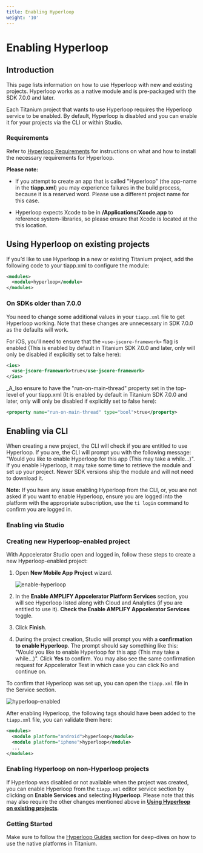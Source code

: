 ```yaml
---
title: Enabling Hyperloop
weight: '10'
---
```


# Enabling Hyperloop

## Introduction

This page lists information on how to use Hyperloop with new and existing projects. Hyperloop works as a native module and is pre-packaged with the SDK 7.0.0 and later.

Each Titanium project that wants to use Hyperloop requires the Hyperloop service to be enabled. By default, Hyperloop is disabled and you can enable it for your projects via the CLI or within Studio.

### Requirements

Refer to [Hyperloop Requirements](/guide/Titanium_SDK/Titanium_SDK_Guide/Hyperloop/Hyperloop_Guides/Hyperloop_Requirements/) for instructions on what and how to install the necessary requirements for Hyperloop.

**Please note:**

* If you attempt to create an app that is called "Hyperloop" (the app-name in the **tiapp.xml**) you may experience failures in the build process, because it is a reserved word. Please use a different project name for this case.

* Hyperloop expects Xcode to be in **/Applications/Xcode.app** to reference system-libraries, so please ensure that Xcode is located at the this location.

## Using Hyperloop on existing projects

If you’d like to use Hyperloop in a new or existing Titanium project, add the following code to your tiapp.xml to configure the module:

```xml
<modules>
  <module>hyperloop</module>
</modules>
```

### On SDKs older than 7.0.0

You need to change some additional values in your `tiapp.xml` file to get Hyperloop working. Note that these changes are unnecessary in SDK 7.0.0 as the defaults will work.

For iOS, you’ll need to ensure that the `<use-jscore-framework>` flag is enabled (This is enabled by default in Titanium SDK 7.0.0 and later, only will only be disabled if explicitly set to false here):

```xml
<ios>
  <use-jscore-framework>true</use-jscore-framework>
</ios>
```

_A_lso ensure to have the "run-on-main-thread" property set in the top-level of your tiapp.xml (It is enabled by default in Titanium SDK 7.0.0 and later, only will only be disabled if explicitly set to false here):

```xml
<property name="run-on-main-thread" type="bool">true</property>
```

## Enabling via CLI

When creating a new project, the CLI will check if you are entitled to use Hyperloop. If you are, the CLI will prompt you with the following message: "Would you like to enable Hyperloop for this app (This may take a while...)". If you enable Hyperloop, it may take some time to retrieve the module and set up your project. Newer SDK versions ship the module and will not need to download it.

**Note:** If you have any issue enabling Hyperloop from the CLI, or, you are not asked if you want to enable Hyperloop, ensure you are logged into the platform with the appropriate subscription, use the `ti login` command to confirm you are logged in.

### Enabling via Studio

### Creating new Hyperloop-enabled project

With Appcelerator Studio open and logged in, follow these steps to create a new Hyperloop-enabled project:

1. Open **New Mobile App** **Project** wizard.

    ![enable-hyperloop](./enable-hyperloop.png)
2. In the **Enable AMPLIFY Appcelerator Platform Services** section, you will see Hyperloop listed along with Cloud and Analytics (if you are entitled to use it). **Check the Enable AMPLIFY Appcelerator Services** toggle.

3. Click **Finish**.

4. During the project creation, Studio will prompt you with a **confirmation to enable Hyperloop**. The prompt should say something like this: "Would you like to enable Hyperloop for this app (This may take a while...)". Click **Yes** to confirm. You may also see the same confirmation request for Appcelerator Test in which case you can click No and continue on.

To confirm that Hyperloop was set up, you can open the `tiapp.xml` file in the Service section.

![hyperloop-enabled](./hyperloop-enabled.png)

After enabling Hyperloop, the following tags should have been added to the `tiapp.xml` file, you can validate them here:

```xml
<modules>
  <module platform="android">hyperloop</module>
  <module platform="iphone">hyperloop</module>
  ...
</modules>
```

### Enabling Hyperloop on non-Hyperloop projects

If Hyperloop was disabled or not available when the project was created, you can enable Hyperloop from the `tiapp.xml` editor service section by clicking on **Enable Services** and selecting **Hyperloop**. Please note that this may also require the other changes mentioned above in **[Using Hyperloop on existing projects](#Usingonexistingprojects)**.

### Getting Started

Make sure to follow the [Hyperloop Guides](/guide/Titanium_SDK/Titanium_SDK_Guide/Hyperloop/Hyperloop_Guides/) section for deep-dives on how to use the native platforms in Titanium.
